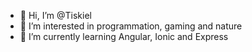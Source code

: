 - 👋 Hi, I’m @Tiskiel
- 👀 I’m interested in programmation, gaming and nature 
- 🌱 I’m currently learning Angular, Ionic and Express


<!---
Tiskiel/Tiskiel is a ✨ special ✨ repository because its `README.md` (this file) appears on your GitHub profile.
You can click the Preview link to take a look at your changes.
--->
